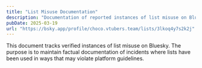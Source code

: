 ```yaml
---
title: "List Misuse Documentation"
description: "Documentation of reported instances of list misuse on Bluesky"
pubDate: 2025-03-19
url: "https://bsky.app/profile/choco.vtubers.team/lists/3lkoq4y7s2k2j"
---
```


This document tracks verified instances of list misuse on Bluesky. The purpose is to maintain factual documentation of incidents where lists have been used in ways that may violate platform guidelines.

